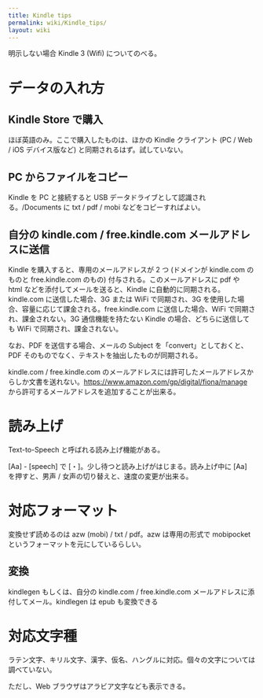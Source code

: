 ```yaml
---
title: Kindle tips
permalink: wiki/Kindle_tips/
layout: wiki
---
```


明示しない場合 Kindle 3 (Wifi) についてのべる。

データの入れ方
==============

Kindle Store で購入
-------------------

ほぼ英語のみ。ここで購入したものは、ほかの Kindle クライアント (PC / Web
/ iOS デバイス版など) と同期されるはず。試していない。

PC からファイルをコピー
-----------------------

Kindle を PC と接続すると USB データドライブとして認識される。/Documents
に txt / pdf / mobi などをコピーすればよい。

自分の kindle.com / free.kindle.com メールアドレスに送信
--------------------------------------------------------

Kindle を購入すると、専用のメールアドレスが 2 つ (ドメインが kindle.com
のものと free.kindle.com のもの) 付与される。このメールアドレスに pdf や
html などを添付してメールを送ると、Kindle
に自動的に同期される。kindle.com に送信した場合、3G または WiFi
で同期され、3G を使用した場合、容量に応じて課金される。free.kindle.com
に送信した場合、WiFi で同期され、課金されない。3G 通信機能を持たない
Kindle の場合、どちらに送信しても WiFi で同期され、課金されない。

なお、PDF を送信する場合、メールの Subject
を「convert」としておくと、PDF
そのものでなく、テキストを抽出したものが同期される。

kindle.com / free.kindle.com
のメールアドレスには許可したメールアドレスからしか文書を送れない。[<https://www.amazon.com/gp/digital/fiona/manage>](https://www.amazon.com/gp/digital/fiona/manage)
から許可するメールアドレスを追加することが出来る。

読み上げ
========

Text-to-Speech と呼ばれる読み上げ機能がある。

[Aa] - [speech] で [・]。少し待つと読み上げがはじまる。読み上げ中に [Aa]
を押すと、男声 / 女声の切り替えと、速度の変更が出来る。

対応フォーマット
================

変換せず読めるのは azw (mobi) / txt / pdf。azw は専用の形式で mobipocket
というフォーマットを元にしているらしい。

変換
----

kindlegen もしくは、自分の kindle.com / free.kindle.com
メールアドレスに添付してメール。kindlegen は epub も変換できる

対応文字種
==========

ラテン文字、キリル文字、漢字、仮名、ハングルに対応。個々の文字については調べていない。

ただし、Web ブラウザはアラビア文字なども表示できる。
